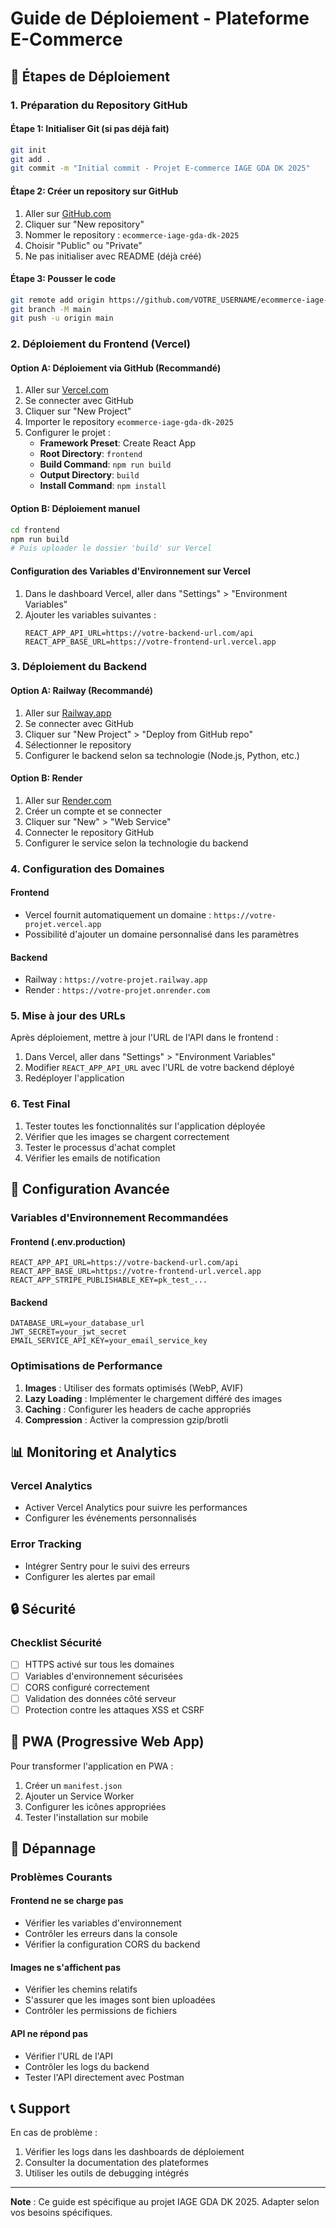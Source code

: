 # Guide de Déploiement - Plateforme E-Commerce

## 🚀 Étapes de Déploiement

### 1. Préparation du Repository GitHub

#### Étape 1: Initialiser Git (si pas déjà fait)
```bash
git init
git add .
git commit -m "Initial commit - Projet E-commerce IAGE GDA DK 2025"
```

#### Étape 2: Créer un repository sur GitHub
1. Aller sur [GitHub.com](https://github.com)
2. Cliquer sur "New repository"
3. Nommer le repository : `ecommerce-iage-gda-dk-2025`
4. Choisir "Public" ou "Private"
5. Ne pas initialiser avec README (déjà créé)

#### Étape 3: Pousser le code
```bash
git remote add origin https://github.com/VOTRE_USERNAME/ecommerce-iage-gda-dk-2025.git
git branch -M main
git push -u origin main
```

### 2. Déploiement du Frontend (Vercel)

#### Option A: Déploiement via GitHub (Recommandé)
1. Aller sur [Vercel.com](https://vercel.com)
2. Se connecter avec GitHub
3. Cliquer sur "New Project"
4. Importer le repository `ecommerce-iage-gda-dk-2025`
5. Configurer le projet :
   - **Framework Preset**: Create React App
   - **Root Directory**: `frontend`
   - **Build Command**: `npm run build`
   - **Output Directory**: `build`
   - **Install Command**: `npm install`

#### Option B: Déploiement manuel
```bash
cd frontend
npm run build
# Puis uploader le dossier 'build' sur Vercel
```

#### Configuration des Variables d'Environnement sur Vercel
1. Dans le dashboard Vercel, aller dans "Settings" > "Environment Variables"
2. Ajouter les variables suivantes :
   ```
   REACT_APP_API_URL=https://votre-backend-url.com/api
   REACT_APP_BASE_URL=https://votre-frontend-url.vercel.app
   ```

### 3. Déploiement du Backend

#### Option A: Railway (Recommandé)
1. Aller sur [Railway.app](https://railway.app)
2. Se connecter avec GitHub
3. Cliquer sur "New Project" > "Deploy from GitHub repo"
4. Sélectionner le repository
5. Configurer le backend selon sa technologie (Node.js, Python, etc.)

#### Option B: Render
1. Aller sur [Render.com](https://render.com)
2. Créer un compte et se connecter
3. Cliquer sur "New" > "Web Service"
4. Connecter le repository GitHub
5. Configurer le service selon la technologie du backend

### 4. Configuration des Domaines

#### Frontend
- Vercel fournit automatiquement un domaine : `https://votre-projet.vercel.app`
- Possibilité d'ajouter un domaine personnalisé dans les paramètres

#### Backend
- Railway : `https://votre-projet.railway.app`
- Render : `https://votre-projet.onrender.com`

### 5. Mise à jour des URLs

Après déploiement, mettre à jour l'URL de l'API dans le frontend :

1. Dans Vercel, aller dans "Settings" > "Environment Variables"
2. Modifier `REACT_APP_API_URL` avec l'URL de votre backend déployé
3. Redéployer l'application

### 6. Test Final

1. Tester toutes les fonctionnalités sur l'application déployée
2. Vérifier que les images se chargent correctement
3. Tester le processus d'achat complet
4. Vérifier les emails de notification

## 🔧 Configuration Avancée

### Variables d'Environnement Recommandées

#### Frontend (.env.production)
```
REACT_APP_API_URL=https://votre-backend-url.com/api
REACT_APP_BASE_URL=https://votre-frontend-url.vercel.app
REACT_APP_STRIPE_PUBLISHABLE_KEY=pk_test_...
```

#### Backend
```
DATABASE_URL=your_database_url
JWT_SECRET=your_jwt_secret
EMAIL_SERVICE_API_KEY=your_email_service_key
```

### Optimisations de Performance

1. **Images** : Utiliser des formats optimisés (WebP, AVIF)
2. **Lazy Loading** : Implémenter le chargement différé des images
3. **Caching** : Configurer les headers de cache appropriés
4. **Compression** : Activer la compression gzip/brotli

## 📊 Monitoring et Analytics

### Vercel Analytics
- Activer Vercel Analytics pour suivre les performances
- Configurer les événements personnalisés

### Error Tracking
- Intégrer Sentry pour le suivi des erreurs
- Configurer les alertes par email

## 🔒 Sécurité

### Checklist Sécurité
- [ ] HTTPS activé sur tous les domaines
- [ ] Variables d'environnement sécurisées
- [ ] CORS configuré correctement
- [ ] Validation des données côté serveur
- [ ] Protection contre les attaques XSS et CSRF

## 📱 PWA (Progressive Web App)

Pour transformer l'application en PWA :

1. Créer un `manifest.json`
2. Ajouter un Service Worker
3. Configurer les icônes appropriées
4. Tester l'installation sur mobile

## 🚨 Dépannage

### Problèmes Courants

#### Frontend ne se charge pas
- Vérifier les variables d'environnement
- Contrôler les erreurs dans la console
- Vérifier la configuration CORS du backend

#### Images ne s'affichent pas
- Vérifier les chemins relatifs
- S'assurer que les images sont bien uploadées
- Contrôler les permissions de fichiers

#### API ne répond pas
- Vérifier l'URL de l'API
- Contrôler les logs du backend
- Tester l'API directement avec Postman

## 📞 Support

En cas de problème :
1. Vérifier les logs dans les dashboards de déploiement
2. Consulter la documentation des plateformes
3. Utiliser les outils de debugging intégrés

---

**Note** : Ce guide est spécifique au projet IAGE GDA DK 2025. Adapter selon vos besoins spécifiques. 
